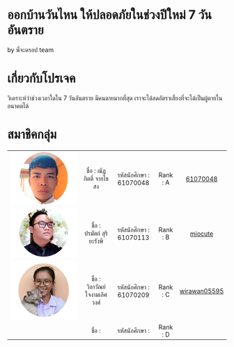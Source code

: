 # ออกบ้านวันไหน ให้ปลอดภัยในช่วงปีใหม่ 7 วันอันตราย 
by พี่จะดรอป team

# เกี่ยวกับโปรเจค
วิเคราะห์ว่าช่วงเวลาใดใน 7 วันอันตราย มีคนตายมากที่สุด เราจะได้ลดอัตราเสี่ยงที่จะได้เป็นผู้ตายในอนาคตได้

# สมาชิคกลุ่ม
<table>
	<tr align="center">
		<td><a href="https://github.com/61070048" target="_blank"><img src="Pic member/ICEmen.png"></a></td>
		<td>ชื่อ : ณัฏกิตติ์ จายไธสง</td>
		<td>รหัสนักศึกษา : 61070048</td>
		<td>Rank : A</td>
		<td><a href="https://github.com/61070048">61070048</a></td>
	</tr>
	<tr align="center">
		<td><a href="https://github.com/miocute" target="_blank"><img src="Pic member/PONG.png"></a></td>
		<td>ชื่อ : ปรมัตถ์ สุริยะรังษี</td>
		<td>รหัสนักศึกษา : 61070113</td>
		<td>Rank : B</td>
		<td><a href="https://github.com/miocute">miocute</a></td>
	</tr>
	<tr align="center">
		<td><a href="https://github.com/wirawan05595" target="_blank"><img src="Pic member/ICEwomen.png"></a></td>
		<td>ชื่อ : วิลาวัณย์ ใจงามเลิศวงศ์</td>
		<td>รหัสนักศึกษา : 61070209</td>
		<td>Rank : C</td>
		<td><a href="https://github.com/wirawan05595">wirawan05595</a></td>
	</tr>
	<tr align="center">
		<td><a href="" target="_blank"><img src=""></a></td>
		<td>ชื่อ : </td>
		<td>รหัสนักศึกษา : </td>
		<td>Rank : D</td>
		<td><a href=""></a></td>
	</tr>
</table>